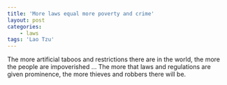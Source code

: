 ```yaml
---
title: 'More laws equal more poverty and crime'
layout: post
categories:
    - laws
tags: 'Lao Tzu'
---
```


The more artificial taboos and restrictions there are in the world, the more the people are impoverished … The more that laws and regulations are given prominence, the more thieves and robbers there will be.